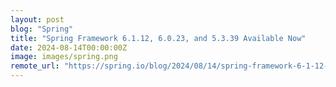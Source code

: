 ```yaml
---
layout: post
blog: "Spring"
title: "Spring Framework 6.1.12, 6.0.23, and 5.3.39 Available Now"
date: 2024-08-14T00:00:00Z
image: images/spring.png
remote_url: "https://spring.io/blog/2024/08/14/spring-framework-6-1-12-6-0-23-and-5-3-39-available-now"
---
```

